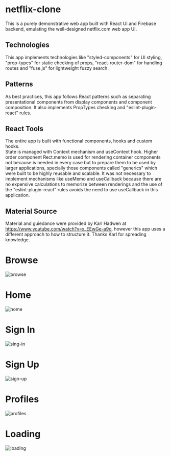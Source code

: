 # netflix-clone

This is a purely demonstrative web app built with React UI and Firebase backend, emulating the well-designed netflix.com web app UI.

## Technologies
This app implements technologies like "styled-components" for UI styling, "prop-types" for static checking of props, "react-router-dom" for handling routes and "fuse.js" for lightweight fuzzy search. 

## Patterns
As best practices, this app follows React patterns such as separating presentational components from display components and component composition. It also implements PropTypes checking and "eslint-plugin-react" rules.

## React Tools
The entire app is built with functional components, hooks and custom hooks.  
State is managed with Context mechanism and useContext hook.
Higher order component Rect.memo is used for rendering container components not because is needed in every case but to prepare them to be used by larger applications, specially those components called "generics" which were built to be highly reusable and scalable.
It was not necessary to implement mechanisms like useMemo and useCallback because there are no expensive calculations to memorize between renderings and the use of the "eslint-plugin-react" rules avoids the need to use useCallback in this application.

## Material Source
Material and guiedance were provided by Karl Hadwen at https://www.youtube.com/watch?v=x_EEwGe-a9o, however this app uses a different approach to how to structure it.
Thanks Karl for spreading knowledge.

##

# Browse
![browse](https://user-images.githubusercontent.com/67863886/122634071-7e6a0200-d11f-11eb-9c0f-855c55978c62.png)

# Home
![home](https://user-images.githubusercontent.com/67863886/122634096-993c7680-d11f-11eb-9fdc-1fe9c43e5235.png)

# Sign In
![sing-in](https://user-images.githubusercontent.com/67863886/122634100-a8232900-d11f-11eb-87ab-a3e1f8d5a0af.png)

# Sign Up
![sign-up](https://user-images.githubusercontent.com/67863886/122634114-bb35f900-d11f-11eb-8877-695643d2c313.png)

# Profiles
![profiles](https://user-images.githubusercontent.com/67863886/122634123-c5f08e00-d11f-11eb-9bb9-fc306ee9db6c.png)

# Loading
![loading](https://user-images.githubusercontent.com/67863886/122634130-d0128c80-d11f-11eb-9688-a4dc63405625.png)
